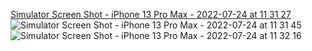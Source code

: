 [Simulator Screen Shot - iPhone 13 Pro Max - 2022-07-24 at 11 31 27](https://user-images.githubusercontent.com/71196378/180639174-841e79e6-f25d-4567-8529-2cfff0b00147.png)
![Simulator Screen Shot - iPhone 13 Pro Max - 2022-07-24 at 11 31 45](https://user-images.githubusercontent.com/71196378/180639175-b50fcce6-d5ad-41a6-8cc6-a218c3c2a38c.png)
![Simulator Screen Shot - iPhone 13 Pro Max - 2022-07-24 at 11 32 16](https://user-images.githubusercontent.com/71196378/180639177-796c74ed-a3ef-4a16-aeee-b75f475486fd.png)
